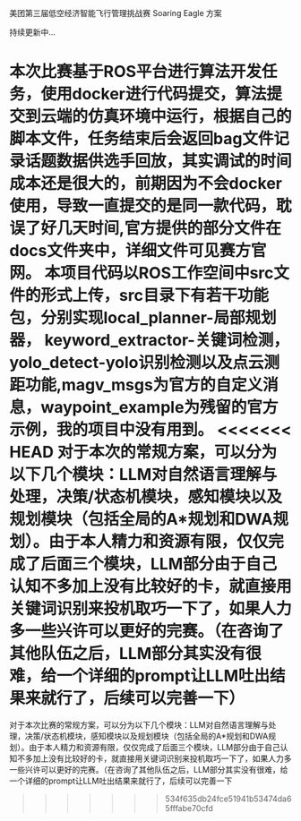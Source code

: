 美团第三届低空经济智能飞行管理挑战赛 Soaring Eagle 方案

持续更新中...

本次比赛基于ROS平台进行算法开发任务，使用docker进行代码提交，算法提交到云端的仿真环境中运行，根据自己的脚本文件，任务结束后会返回bag文件记录话题数据供选手回放，其实调试的时间成本还是很大的，前期因为不会docker使用，导致一直提交的是同一款代码，耽误了好几天时间,官方提供的部分文件在docs文件夹中，详细文件可见赛方官网。
本项目代码以ROS工作空间中src文件的形式上传，src目录下有若干功能包，分别实现local_planner-局部规划器， keyword_extractor-关键词检测，yolo_detect-yolo识别检测以及点云测距功能,magv_msgs为官方的自定义消息，waypoint_example为残留的官方示例，我的项目中没有用到。
<<<<<<< HEAD
对于本次的常规方案，可以分为以下几个模块：LLM对自然语言理解与处理，决策/状态机模块，感知模块以及规划模块（包括全局的A*规划和DWA规划）。由于本人精力和资源有限，仅仅完成了后面三个模块，LLM部分由于自己认知不多加上没有比较好的卡，就直接用关键词识别来投机取巧一下了，如果人力多一些兴许可以更好的完赛。（在咨询了其他队伍之后，LLM部分其实没有很难，给一个详细的prompt让LLM吐出结果来就行了，后续可以完善一下）
=======
对于本次比赛的常规方案，可以分为以下几个模块：LLM对自然语言理解与处理，决策/状态机模块，感知模块以及规划模块（包括全局的A*规划和DWA规划）。由于本人精力和资源有限，仅仅完成了后面三个模块，LLM部分由于自己认知不多加上没有比较好的卡，就直接用关键词识别来投机取巧一下了，如果人力多一些兴许可以更好的完赛。（在咨询了其他队伍之后，LLM部分其实没有很难，给一个详细的prompt让LLM吐出结果来就行了，后续可以完善一下
>>>>>>> 534f635db24fce51941b53474da65fffabe70cfd
